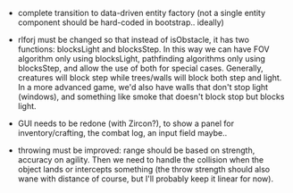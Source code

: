   
- complete transition to data-driven entity factory (not a single entity component should be hard-coded in bootstrap..
  ideally)
  
- rlforj must be changed so that instead of isObstacle, it has two functions: blocksLight and blocksStep.
  In this way we can have FOV algorithm only using blocksLight, pathfinding algorithms only using
  blocksStep, and allow the use of both for special cases. Generally, creatures will block step while trees/walls
  will block both step and light. In a more advanced game, we'd also have walls that don't stop light (windows),
  and something like smoke that doesn't block stop but blocks light.

- GUI needs to be redone (with Zircon?), to show a panel for inventory/crafting, the combat log, an input field maybe..

- throwing must be improved: range should be based on strength, accuracy on agility. Then we need to handle the
  collision when the object lands or intercepts something (the throw strength should also wane with distance
  of course, but I'll probably keep it linear for now).
